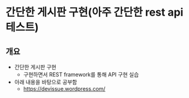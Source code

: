 # 간단한 게시판 구현(아주 간단한 rest api 테스트)

## 개요
- 간단한 게시판 구현
  - 구현하면서 REST framework를 통해 API 구현 실습
- 아래 내용을 바탕으로 공부함
  - https://devissue.wordpress.com/
